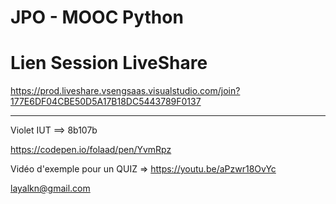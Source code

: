 JPO - MOOC Python
==
Lien Session LiveShare
=
https://prod.liveshare.vsengsaas.visualstudio.com/join?177E6DF04CBE50D5A17B18DC5443789F0137

***

Violet IUT ==> 8b107b

https://codepen.io/folaad/pen/YvmRpz

Vidéo d'exemple pour un QUIZ => https://youtu.be/aPzwr18OvYc

layalkn@gmail.com
